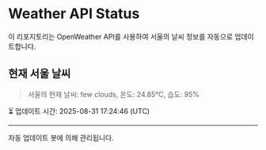 
# Weather API Status

이 리포지토리는 OpenWeather API를 사용하여 서울의 날씨 정보를 자동으로 업데이트합니다.

## 현재 서울 날씨
> 서울의 현재 날씨: few clouds, 온도: 24.85°C, 습도: 95%

⏳ 업데이트 시간: 2025-08-31 17:24:46 (UTC)

---
자동 업데이트 봇에 의해 관리됩니다.

